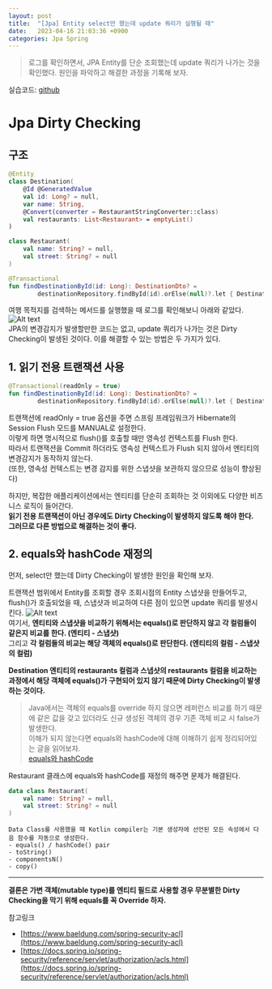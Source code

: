 ```yaml
---
layout: post
title:  "[Jpa] Entity select만 했는데 update 쿼리가 실행될 때"
date:   2023-04-16 21:03:36 +0900
categories: Jpa Spring
---
```


>로그를 확인하면서, JPA Entity를 단순 조회했는데 update 쿼리가 나가는 것을 확인했다.
원인을 파악하고 해결한 과정을 기록해 보자.

실습코드: [github](https://github.com/doongjun/TIL/tree/main/hashcode)

# **Jpa Dirty Checking**
## **구조**
```kotlin
@Entity
class Destination(
    @Id @GeneratedValue
    val id: Long? = null,
    var name: String,
    @Convert(converter = RestaurantStringConverter::class)
    val restaurants: List<Restaurant> = emptyList()
)
```
```kotlin
class Restaurant(
    val name: String? = null,
    val street: String? = null
)
```
```kotlin
@Transactional
fun findDestinationById(id: Long): DestinationDto? = 
        destinationRepository.findById(id).orElse(null)?.let { DestinationDto(it) }
```
여행 목적지를 검색하는 메서드를 실행했을 때 로그를 확인해보니 아래와 같았다.  
![Alt text](../../../../assets/post_images/post_image_1.png)  
JPA의 변경감지가 발생할만한 코드는 없고, update 쿼리가 나가는 것은 Dirty Checking이 발생된 것이다.
이를 해결할 수 있는 방법은 두 가지가 있다.

## 1. 읽기 전용 트랜잭션 사용
```kotlin
@Transactional(readOnly = true)
fun findDestinationById(id: Long): DestinationDto? = 
        destinationRepository.findById(id).orElse(null)?.let { DestinationDto(it) }
```
트랜잭션에 readOnly = true 옵션을 주면 스프링 프레임워크가 Hibernate의 Session Flush 모드를 MANUAL로 설정한다.  
이렇게 하면 명시적으로 flush()를 호출할 때만 영속성 컨텍스트를 Flush 한다.  
따라서 트랜잭션을 Commit 하더라도 영속성 컨텍스트가 Flush 되지 않아서 엔티티의 변경감지가 동작하지 않는다.  
(또한, 영속성 컨텍스트는 변경 감지를 위한 스냅샷을 보관하지 않으므로 성능이 향상된다)

하지만, 복잡한 애플리케이션에서는 엔티티를 단순히 조회하는 것 이외에도 다양한 비즈니스 로직이 들어간다.  
**읽기 전용 트랜잭션이 아닌 경우에도 Dirty Checking이 발생하지 않도록 해야 한다.**  
**그러므로 다른 방법으로 해결하는 것이 좋다.**  

## 2. equals와 hashCode 재정의
먼저, select만 했는데 Dirty Checking이 발생한 원인을 확인해 보자.

트랜잭션 범위에서 Entity를 조회할 경우 조회시점의 Entity 스냅샷을 만들어두고,  
flush()가 호출되었을 때, 스냅샷과 비교하여 다른 점이 있으면 update 쿼리를 발생시킨다.
![Alt text](../../../../assets/post_images/post_image_2.png)  
여기서, **엔티티와 스냅샷을 비교하기 위해서는 equals()로 판단하지 않고 각 컬럼들이 같은지 비교를 한다. (엔티티 - 스냅샷)**  
그리고 **각 컬럼들의 비교는 해당 객체의 equals()로 판단한다. (엔티티의 컬럼 - 스냅샷의 컬럼)**

**Destination 엔티티의 restaurants 컬럼과 스냅샷의 restaurants 컬럼을 비교하는 과정에서 해당 객체에 equals()가 구현되어 있지 않기 때문에 Dirty Checking이 발생하는 것이다.**
>Java에서는 객체의 equals를 override 하지 않으면 레퍼런스 비교를 하기 때문에 같은 값을 갖고 있더라도 신규 생성된 객체의 경우 기존 객체 비교 시 false가 발생한다.  
>이해가 되지 않는다면 equals와 hashCode에 대해 이해하기 쉽게 정리되어있는 글을 읽어보자.  
[equals와 hashCode](https://tecoble.techcourse.co.kr/post/2020-07-29-equals-and-hashCode)

Restaurant 클래스에 equals와 hashCode를 재정의 해주면 문제가 해결된다.
```kotlin
data class Restaurant(
    val name: String? = null,
    val street: String? = null
)
```
```
Data Class를 사용했을 때 Kotlin compiler는 기본 생성자에 선언된 모든 속성에서 다음 함수를 자동으로 생성한다.
- equals() / hashCode() pair
- toString()
- componentsN()
- copy()
```
- - -
**결론은 가변 객체(mutable type)를 엔티티 필드로 사용할 경우 무분별한 Dirty Checking을 막기 위해 equals를 꼭 Override 하자.**

참고링크
- [https://www.baeldung.com/spring-security-acl](https://www.baeldung.com/spring-security-acl)
- [https://docs.spring.io/spring-security/reference/servlet/authorization/acls.html](https://docs.spring.io/spring-security/reference/servlet/authorization/acls.html)
